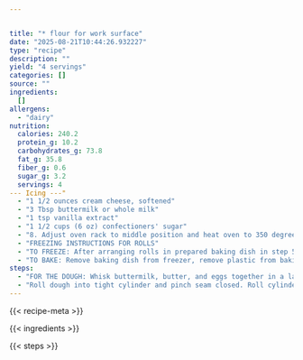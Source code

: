 ```yaml
---


title: "* flour for work surface"
date: "2025-08-21T10:44:26.932227"
type: "recipe"
description: ""
yield: "4 servings"
categories: []
source: ""
ingredients:
  []
allergens:
  - "dairy"
nutrition:
  calories: 240.2
  protein_g: 10.2
  carbohydrates_g: 73.8
  fat_g: 35.8
  fiber_g: 0.6
  sugar_g: 3.2
  servings: 4
--- Icing ---"
  - "1 1/2 ounces cream cheese, softened"
  - "3 Tbsp buttermilk or whole milk"
  - "1 tsp vanilla extract"
  - "1 1/2 cups (6 oz) confectioners' sugar"
  - "8. Adjust oven rack to middle position and heat oven to 350 degrees. Unwrap rolls and bake until golden and puffed, 20 to 30 minutes. Flip rolls out onto wire rack and let cool for 5 minutes before icing. Using large spoon, drizzle glaze over warm rolls, pulling them apart first, if desired."
  - "FREEZING INSTRUCTIONS FOR ROLLS"
  - "TO FREEZE: After arranging rolls in prepared baking dish in step 5 of Cinnamon Rolls recipe, cover loosely with greased plastic wrap and let rolls rise in warm place until doubled in size and pressed against one another, 1 to 1 1/2 hours. Wrap baking dish tightly with greased plastic wrap, without pressing on rolls, and freeze for up to 1 month."
  - "TO BAKE: Remove baking dish from freezer, remove plastic from baking dish, and rewrap tightly with foil. Adjust oven rack to middle position, place rolls in a cold oven and heat oven to 350 degrees. Bake rolls for 20 minutes, then remover foil and continue to bake until gold and puffed, about 30 minutes longer. Unmold rolls and cool and ice as directed in recipe."
steps:
  - "FOR THE DOUGH: Whisk buttermilk, butter, and eggs together in a large liquid measuring cup; set aside. Mix 4 cups flour, granulated sugar, yeast, and salt in stand mixer fitted with dough hook. With mixer on low speed, add buttermilk mixture and mix until dough comes together, about 1 minute. Increase speed to medium-low and knead until dough is smooth and elastic, about 10 minutes. (After 5 minutes, if dough is sticky, add remaining 1/4 cup of flour, 1 Tbsp at a time, as needed until dough clears side of bowl but sticks to bottom). Turn dough out onto clean work surface and knead by hand to form smooth, round ball, about 1 minute. Place dough in lightly oiled bowl and cover loosely with greased plastic wrap. Let rise in warm place until dough has doubled in size, 2 to 2 1/2 hours. FOR FILLING: Butter 13 by 9-inch baking dish; set aside. Mix brown sugar, cinnamon, cloves (or nutmeg), and salt together in small bowl. Turn dough out onto lightly floured work surface and press into 16 by 12-inch rectangle. Brush dough with melted butter. Sprinkle sugar mixture over dough, leaving 3/4 inch order along top edge. Press on sugar mixture to adhere to dough."
  - "Roll dough into tight cylinder and pinch seam closed. Roll cylinder over, seam side down. Gently stretch cylinder until 18 inches in length, with even diameter. Pat ends of cylinder to even. Slice cylinder into 12 evenly sized rolls using serrated knife. Arrange rolls, cut side down, in prepared baking dish. TO STORE: Without pressing on rolls, wrap baking dish tightly with greased plastic wrap and refrigerate for up to 16 hours. TO SERVE: Remove rolls from refrigerator, loosen plastic wrap, and let sit at room temperature until puffy and pressed against one another, 1 to 1 1/2 hours. Meanwhile, whisk cream cheese, vanilla extract, and buttermilk together in large bowl until thick and smooth. Sift confectioners' sugar over mixture and whisk until smooth, about 30 seconds; set aside."
---
```


{{< recipe-meta >}}

{{< ingredients >}}

{{< steps >}}
